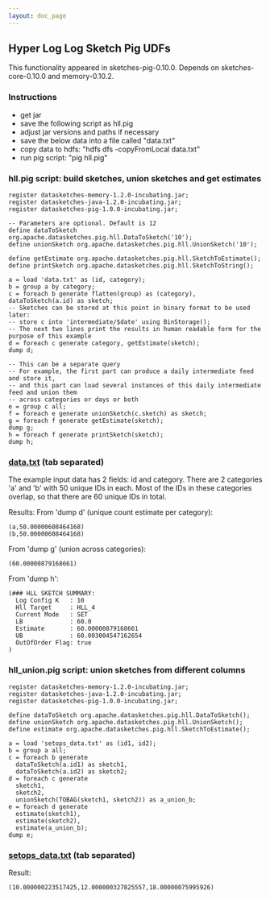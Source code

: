 ```yaml
---
layout: doc_page
---
```

<!--
    Licensed to the Apache Software Foundation (ASF) under one
    or more contributor license agreements.  See the NOTICE file
    distributed with this work for additional information
    regarding copyright ownership.  The ASF licenses this file
    to you under the Apache License, Version 2.0 (the
    "License"); you may not use this file except in compliance
    with the License.  You may obtain a copy of the License at

      http://www.apache.org/licenses/LICENSE-2.0

    Unless required by applicable law or agreed to in writing,
    software distributed under the License is distributed on an
    "AS IS" BASIS, WITHOUT WARRANTIES OR CONDITIONS OF ANY
    KIND, either express or implied.  See the License for the
    specific language governing permissions and limitations
    under the License.
-->
## Hyper Log Log Sketch Pig UDFs

This functionality appeared in sketches-pig-0.10.0. Depends on sketches-core-0.10.0 and memory-0.10.2.

### Instructions

* get jar
* save the following script as hll.pig
* adjust jar versions and paths if necessary
* save the below data into a file called "data.txt"
* copy data to hdfs: "hdfs dfs -copyFromLocal data.txt"
* run pig script: "pig hll.pig"

### hll.pig script: build sketches, union sketches and get estimates

    register datasketches-memory-1.2.0-incubating.jar;
    register datasketches-java-1.2.0-incubating.jar;
    register datasketches-pig-1.0.0-incubating.jar;

    -- Parameters are optional. Default is 12
    define dataToSketch org.apache.datasketches.pig.hll.DataToSketch('10');
    define unionSketch org.apache.datasketches.pig.hll.UnionSketch('10');
 
    define getEstimate org.apache.datasketches.pig.hll.SketchToEstimate();
    define printSketch org.apache.datasketches.pig.hll.SketchToString();

    a = load 'data.txt' as (id, category);
    b = group a by category;
    c = foreach b generate flatten(group) as (category), dataToSketch(a.id) as sketch;
    -- Sketches can be stored at this point in binary format to be used later:
    -- store c into 'intermediate/$date' using BinStorage();
    -- The next two lines print the results in human readable form for the purpose of this example
    d = foreach c generate category, getEstimate(sketch);    
    dump d;

    -- This can be a separate query
    -- For example, the first part can produce a daily intermediate feed and store it,
    -- and this part can load several instances of this daily intermediate feed and union them
    -- across categories or days or both
    e = group c all;
    f = foreach e generate unionSketch(c.sketch) as sketch;
    g = foreach f generate getEstimate(sketch);  
    dump g;
    h = foreach f generate printSketch(sketch);
    dump h;

### [data.txt]({{site.docs_dir}}/Theta/data.txt) (tab separated)

The example input data has 2 fields: id and category.
There are 2 categories 'a' and 'b' with 50 unique IDs in each.
Most of the IDs in these categories overlap, so that there are 60 unique IDs in total.

Results:
From 'dump d' (unique count estimate per category):

    (a,50.00000608464168)
    (b,50.00000608464168)

From 'dump g' (union across categories):

    (60.00000879168661)

From 'dump h':

    (### HLL SKETCH SUMMARY: 
      Log Config K   : 10
      Hll Target     : HLL_4
      Current Mode   : SET
      LB             : 60.0
      Estimate       : 60.00000879168661
      UB             : 60.003004547162654
      OutOfOrder Flag: true
    )

### hll_union.pig script: union sketches from different columns

    register datasketches-memory-1.2.0-incubating.jar;
    register datasketches-java-1.2.0-incubating.jar;
    register datasketches-pig-1.0.0-incubating.jar;

    define dataToSketch org.apache.datasketches.pig.hll.DataToSketch();
    define unionSketch org.apache.datasketches.pig.hll.UnionSketch();
    define estimate org.apache.datasketches.pig.hll.SketchToEstimate();

    a = load 'setops_data.txt' as (id1, id2);
    b = group a all;
    c = foreach b generate
      dataToSketch(a.id1) as sketch1,
      dataToSketch(a.id2) as sketch2;
    d = foreach c generate
      sketch1,
      sketch2,
      unionSketch(TOBAG(sketch1, sketch2)) as a_union_b;
    e = foreach d generate
      estimate(sketch1),
      estimate(sketch2),
      estimate(a_union_b);
    dump e;

### [setops_data.txt]({{site.docs_dir}}/Theta/setops_data.txt) (tab separated)

Result:

    (10.000000223517425,12.000000327825557,18.00000075995926)
